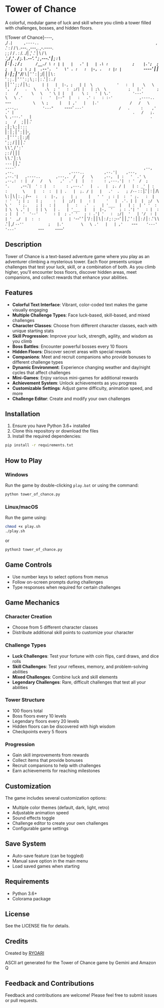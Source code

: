 # Tower of Chance

A colorful, modular game of luck and skill where you climb a tower filled with challenges, bosses, and hidden floors.

![Tower of Chance]----,                                                                
      ,/   .`|     ,----..                                                    
    ,`   .'  :    /   /   \              .---.     ,---,. ,-.----.            
  ;    ;     /   /   .     :            /. ./|   ,'  .' | \    /  \           
.'___,/    ,'   .   /   ;.  \       .--'.  ' ; ,---.'   | ;   :    \          
|    :     |   .   ;   /  ` ;      /__./ \ : | |   |   .' |   | .\ :          
;    |.';  ;   ;   |  ; \ ; |  .--'.  '   \' . :   :  |-, .   : |: |          
`----'  |  |   |   :  | ; | ' /___/ \ |    ' ' :   |  ;/| |   |  \ :          
    '   :  ;   .   |  ' ' ' : ;   \  \;      : |   :   .' |   : .  /          
    |   |  '   '   ;  \; /  |  \   ;  `      | |   |  |-, ;   | |  \          
    '   :  |    \   \  ',  /    .   \    .\  ; '   :  ;/| |   | ;\  \         
    ;   |.'      ;   :    /      \   \   ' \ | |   |    \ :   ' | \.'         
    '---'         \   \ .'        :   '  |--"  |   :   .' :   : :-'           
    ,----..        `---`           \   \ ;     |   | ,'   |   |.'             
   /   /   \       ,---,.           '---"      `----'     `---'               
  /   .     :    ,'  .' |                                                     
 .   /   ;.  \ ,---.'   |                                                     
.   ;   /  ` ; |   |   .'                                                     
;   |  ; \ ; | :   :  :                                                       
|   :  | ; | ' :   |  |-,                                                     
.   |  ' ' ' : |   :  ;/|                                                     
'   ;  \; /  | |   |   .'                                                     
 \   \  ',  /  '   :  '                                                       
  ;   :    /   |   |  |                                                       
   \   \ .'    |   :  \                                                       
    `---`      |   | ,'                                                       
               `----'                                                         
                    ,--,                          ,--.                        
  ,----..         ,--.'|    ,---,               ,--.'|   ,----..       ,---,. 
 /   /   \     ,--,  | :   '  .' \          ,--,:  : |  /   /   \    ,'  .' | 
|   :     : ,---.'|  : '  /  ;    '.     ,`--.'`|  ' : |   :     : ,---.'   | 
.   |  ;. / |   | : _' | :  :       \    |   :  :  | | .   |  ;. / |   |   .' 
.   ; /--`  :   : |.'  | :  |   /\   \   :   |   \ | : .   ; /--`  :   :  |-, 
;   | ;     |   ' '  ; : |  :  ' ;.   :  |   : '  '; | ;   | ;     :   |  ;/| 
|   : |     '   |  .'. | |  |  ;/  \   \ '   ' ;.    ; |   : |     |   :   .' 
.   | '___  |   | :  | ' '  :  | \  \ ,' |   | | \   | .   | '___  |   |  |-, 
'   ; : .'| '   : |  : ; |  |  '  '--'   '   : |  ; .' '   ; : .'| '   :  ;/| 
'   | '/  : |   | '  ,/  |  :  :         |   | '`--'   '   | '/  : |   |    \ 
|   :    /  ;   : ;--'   |  | ,'         '   : |       |   :    /  |   :   .' 
 \   \ .'   |   ,/       `--''           ;   |.'        \   \ .'   |   | ,'   
  `---`     '---'                        '---'           `---`     `----'     
                                                                              


## Description

Tower of Chance is a text-based adventure game where you play as an adventurer climbing a mysterious tower. Each floor presents unique challenges that test your luck, skill, or a combination of both. As you climb higher, you'll encounter boss floors, discover hidden areas, meet companions, and collect rewards that enhance your abilities.

## Features

- **Colorful Text Interface**: Vibrant, color-coded text makes the game visually engaging
- **Multiple Challenge Types**: Face luck-based, skill-based, and mixed challenges
- **Character Classes**: Choose from different character classes, each with unique starting stats
- **Skill Progression**: Improve your luck, strength, agility, and wisdom as you climb
- **Boss Battles**: Encounter powerful bosses every 10 floors
- **Hidden Floors**: Discover secret areas with special rewards
- **Companions**: Meet and recruit companions who provide bonuses to different challenge types
- **Dynamic Environment**: Experience changing weather and day/night cycles that affect challenges
- **Mini-Games**: Enjoy various mini-games for additional rewards
- **Achievement System**: Unlock achievements as you progress
- **Customizable Settings**: Adjust game difficulty, animation speed, and more
- **Challenge Editor**: Create and modify your own challenges

## Installation

1. Ensure you have Python 3.6+ installed
2. Clone this repository or download the files
3. Install the required dependencies:

```bash
pip install -r requirements.txt
```

## How to Play

### Windows
Run the game by double-clicking `play.bat` or using the command:
```bash
python tower_of_chance.py
```

### Linux/macOS
Run the game using:
```bash
chmod +x play.sh
./play.sh
```
or
```bash
python3 tower_of_chance.py
```

## Game Controls

- Use number keys to select options from menus
- Follow on-screen prompts during challenges
- Type responses when required for certain challenges

## Game Mechanics

### Character Creation
- Choose from 5 different character classes
- Distribute additional skill points to customize your character

### Challenge Types
- **Luck Challenges**: Test your fortune with coin flips, card draws, and dice rolls
- **Skill Challenges**: Test your reflexes, memory, and problem-solving abilities
- **Mixed Challenges**: Combine luck and skill elements
- **Legendary Challenges**: Rare, difficult challenges that test all your abilities

### Tower Structure
- 100 floors total
- Boss floors every 10 levels
- Legendary floors every 20 levels
- Hidden floors can be discovered with high wisdom
- Checkpoints every 5 floors

### Progression
- Gain skill improvements from rewards
- Collect items that provide bonuses
- Recruit companions to help with challenges
- Earn achievements for reaching milestones

## Customization

The game includes several customization options:
- Multiple color themes (default, dark, light, retro)
- Adjustable animation speed
- Sound effects toggle
- Challenge editor to create your own challenges
- Configurable game settings

## Save System

- Auto-save feature (can be toggled)
- Manual save option in the main menu
- Load saved games when starting

## Requirements

- Python 3.6+
- Colorama package

## License

See the LICENSE file for details.

## Credits

Created by [RYOARI](https://www.linkedin.com/in/ryoari/)

ASCII art generated for the Tower of Chance game by Gemini and Amazon Q

## Feedback and Contributions

Feedback and contributions are welcome! Please feel free to submit issues or pull requests.
